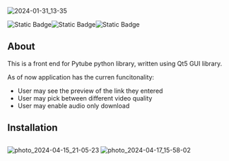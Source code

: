 ![2024-01-31_13-35](https://github.com/ThickBunBun/Qt5YtDL/assets/81237388/ae3f9c8f-0e3d-4510-b93c-96f34c0f3219)

![Static Badge](https://img.shields.io/badge/Qt5-black?logo=Qt)![Static Badge](https://img.shields.io/badge/Python-black?logo=Python)![Static Badge](https://img.shields.io/badge/YouTube-black?logo=Youtube&logoColor=red)

## About
This is a front end for Pytube python library, written using Qt5 GUI library. 

As of now application has the curren funcitonality:
- User may see the preview of the link they entered
- User may pick between different video quality
- User may enable audio only download
 
## Installation

##
![photo_2024-04-15_21-05-23](https://github.com/ThickBunBun/Qt5YtDL/assets/81237388/a11d83ca-9ee2-47c1-a69d-b181977614c5)
![photo_2024-04-17_15-58-02](https://github.com/ThickBunBun/Qt5YtDL/assets/81237388/eaabbb8e-8e36-4759-a292-b01583a54707)
